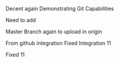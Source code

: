 Decent again Demonstrating Git Capabilities

Need to add

Master Branch again to upload in origin 

From github integration
Fixed
Integration 11

Fixed 11

